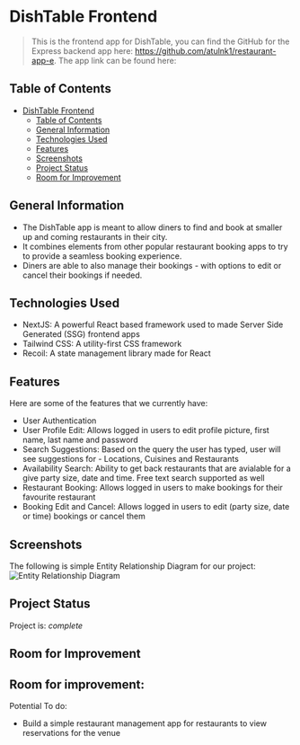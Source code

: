 # DishTable Frontend
> This is the frontend app for DishTable, you can find the GitHub for the Express backend app here: https://github.com/atulnk1/restaurant-app-e. 
The app link can be found here: 
## Table of Contents
- [DishTable Frontend](#dishtable-frontend)
  - [Table of Contents](#table-of-contents)
  - [General Information](#general-information)
  - [Technologies Used](#technologies-used)
  - [Features](#features)
  - [Screenshots](#screenshots)
  - [Project Status](#project-status)
  - [Room for Improvement](#room-for-improvement)
## General Information
- The DishTable app is meant to allow diners to find and book at smaller up and coming restaurants in their city. 
- It combines elements from other popular restaurant booking apps to try to provide a seamless booking experience.
- Diners are able to also manage their bookings - with options to edit or cancel their bookings if needed. 
<!-- You don't have to answer all the questions - just the ones relevant to your project. -->
## Technologies Used
- NextJS: A powerful React based framework used to made Server Side Generated (SSG) frontend apps
- Tailwind CSS: A utility-first CSS framework
- Recoil: A state management library made for React
## Features
Here are some of the features that we currently have:
- User Authentication
- User Profile Edit: Allows logged in users to edit profile picture, first name, last name and password
- Search Suggestions: Based on the query the user has typed, user will see suggestions for - Locations, Cuisines and Restaurants
- Availability Search: Ability to get back restaurants that are avialable for a give party size, date and time. Free text search supported as well
- Restaurant Booking: Allows logged in users to make bookings for their favourite restaurant 
- Booking Edit and Cancel: Allows logged in users to edit (party size, date or time) bookings or cancel them
## Screenshots
The following is simple Entity Relationship Diagram for our project:
![Entity Relationship Diagram](https://i.ibb.co/YNwxk2Y/Screenshot-2021-12-15-at-9-05-44-PM.png)
<!-- If you have screenshots you'd like to share, include them here. -->
## Project Status
Project is: _complete_ 
## Room for Improvement
Room for improvement:
- 
Potential To do:
- Build a simple restaurant management app for restaurants to view reservations for the venue 